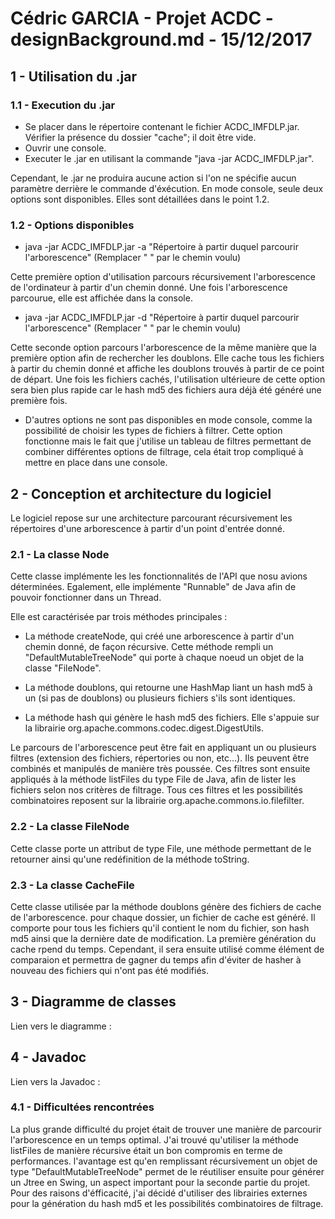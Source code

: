 # Cédric GARCIA - Projet ACDC - designBackground.md - 15/12/2017


## 1 - Utilisation du .jar

### 1.1 - Execution du .jar

- Se placer dans le répertoire contenant le fichier ACDC_IMFDLP.jar. Vérifier la présence du dossier "cache"; il doit être vide.
- Ouvrir une console.
- Executer le .jar en utilisant la commande "java -jar ACDC_IMFDLP.jar".

Cependant, le .jar ne produira aucune action si l'on ne spécifie aucun paramètre derrière le commande d'éxécution. En mode console, seule deux options sont disponibles. Elles sont détaillées dans le point 1.2.

### 1.2 - Options disponibles

- java -jar ACDC_IMFDLP.jar -a "Répertoire à partir duquel parcourir l'arborescence"
(Remplacer " " par le chemin voulu)

Cette première option d'utilisation parcours récursivement l'arborescence de l'ordinateur à partir d'un chemin donné. Une fois l'arborescence parcourue, elle est affichée dans la console.

- java -jar ACDC_IMFDLP.jar -d "Répertoire à partir duquel parcourir l'arborescence"
(Remplacer " " par le chemin voulu)

Cette seconde option parcours l'arborescence de la même manière que la première option afin de rechercher les doublons. Elle cache tous les fichiers à partir du chemin donné et affiche les doublons trouvés à partir de ce  point de départ. Une fois les fichiers cachés, l'utilisation ultérieure de cette option sera bien plus rapide car le hash md5 des fichiers aura déjà été généré une première fois.

- D'autres options ne sont pas disponibles en mode console, comme la possibilité de choisir les types de fichiers à filtrer. Cette option fonctionne mais le fait que j'utilise un tableau de filtres permettant de combiner différentes options de filtrage, cela était trop compliqué à mettre en place dans une console.


## 2 - Conception et architecture du logiciel

Le logiciel repose sur une architecture parcourant récursivement les répertoires d'une arborescence à partir d'un point d'entrée donné.

### 2.1 - La classe Node

Cette classe implémente les les fonctionnalités de l'API que nosu avions déterminées. Egalement, elle implémente "Runnable" de Java afin de pouvoir fonctionner dans un Thread.

Elle est caractérisée par trois méthodes principales :

- La méthode createNode, qui créé une arborescence à partir d'un chemin donné, de façon récursive. Cette méthode rempli un "DefaultMutableTreeNode" qui porte à chaque noeud un objet de la classe "FileNode".

- La méthode doublons, qui retourne une HashMap liant un hash md5 à un (si pas de doublons) ou plusieurs fichiers s'ils sont identiques.

- La méthode hash qui génère le hash md5 des fichiers. Elle s'appuie sur la librairie org.apache.commons.codec.digest.DigestUtils.

Le parcours de l'arborescence peut être fait en appliquant un ou plusieurs filtres (extension des fichiers, répertories ou non, etc...). Ils peuvent être combinés et manipulés de manière très poussée. Ces filtres sont ensuite appliqués à la méthode listFiles du type File de Java, afin de lister les fichiers selon nos critères de filtrage. Tous ces filtres et les possibilités combinatoires reposent sur la librairie org.apache.commons.io.filefilter.

### 2.2 - La classe FileNode

Cette classe porte un attribut de type File, une méthode permettant de le retourner ainsi qu'une redéfinition de la méthode toString.

### 2.3 - La classe CacheFile

Cette classe utilisée par la méthode doublons génère des fichiers de cache de l'arborescence. pour chaque dossier, un fichier de cache est généré. Il comporte pour tous les fichiers qu'il contient le nom du fichier, son hash md5 ainsi que la dernière date de modification. La première génération du cache rpend du temps. Cependant, il sera ensuite utilisé comme élément de comparaion et permettra de gagner du temps afin d'éviter de hasher à nouveau des fichiers qui n'ont pas été modifiés.


## 3 - Diagramme de classes

Lien vers le diagramme :


## 4 - Javadoc

Lien vers la Javadoc :


### 4.1 - Difficultées rencontrées

La plus grande difficulté du projet était de trouver une manière de parcourir l'arborescence en un temps optimal. J'ai trouvé qu'utiliser la méthode listFiles de manière récursive était un bon compromis en terme de performances. l'avantage est qu'en remplissant récursivement un objet de type "DefaultMutableTreeNode" permet de le réutiliser ensuite pour générer un Jtree en Swing, un aspect important pour la seconde partie du projet. Pour des raisons d'éfficacité, j'ai décidé d'utiliser des librairies externes pour la génération du hash md5 et les possibilités combinatoires de filtrage.